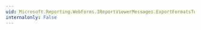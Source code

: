 ```yaml
---
uid: Microsoft.Reporting.WebForms.IReportViewerMessages.ExportFormatsToolTip
internalonly: False
---
```

